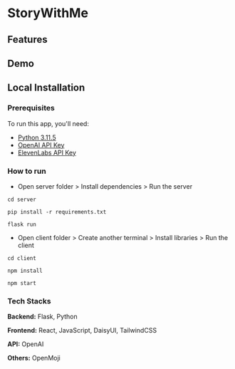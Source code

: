 # StoryWithMe

## Features

## Demo

## Local Installation

### Prerequisites

To run this app, you'll need:

- [Python 3.11.5](https://www.python.org/downloads/)
- [OpenAI API Key](https://openai.com/blog/openai-api)
- [ElevenLabs API Key](https://elevenlabs.io/api)

### How to run

- Open server folder > Install dependencies > Run the server

```
cd server

pip install -r requirements.txt

flask run
```

- Open client folder > Create another terminal > Install libraries > Run the client

```
cd client

npm install

npm start
```

### Tech Stacks

**Backend:** Flask, Python

**Frontend:** React, JavaScript, DaisyUI, TailwindCSS

**API:** OpenAI

**Others:** OpenMoji
